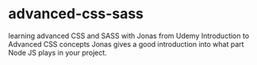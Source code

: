 # advanced-css-sass
learning advanced CSS and SASS with Jonas from Udemy
Introduction to Advanced CSS concepts
Jonas gives a good introduction into what part Node JS plays in your project.
